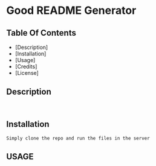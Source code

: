 #  Good README Generator


## Table Of Contents

* [Description]
* [Installation]
* [Usage]
* [Credits]
* [License]

## Description

```With this project I have created a command-line application that accepts user input which in turn generates a professional README Document.
  
```

## Installation
```Simply clone the repo and run the files in the server```


## USAGE
```User will run node index.js in his or her terminal. User will then respond to a series of prompts pertaining to information required to generate the README Document. 
```


